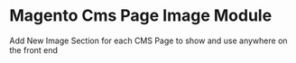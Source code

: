 # Magento Cms Page Image Module
Add New Image Section for each CMS Page to show and use anywhere on the front end

